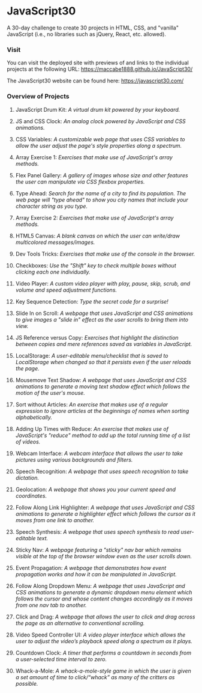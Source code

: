 # JavaScript30
A 30-day challenge to create 30 projects in HTML, CSS, and "vanilla" JavaScript (i.e., no libraries such as jQuery, React, etc. allowed).

### Visit

You can visit the deployed site with previews of and links to the individual projects at the following URL: https://maccabe1888.github.io/JavaScript30/

The JavaScript30 website can be found here:
https://javascript30.com/

### Overview of Projects

1. JavaScript Drum Kit: *A virtual drum kit powered by your keyboard.*

2. JS and CSS Clock: *An analog clock powered by JavaScript and CSS animations.*

3. CSS Variables: *A customizable web page that uses CSS variables to allow the user adjust the page's style properties along a spectrum.*

4. Array Exercise 1: *Exercises that make use of JavaScript's array methods.*

5. Flex Panel Gallery: *A gallery of images whose size and other features the user can manipulate via CSS flexbox properties.*

6. Type Ahead: *Search for the name of a city to find its population. The web page will "type ahead" to show you city names that include your character string as you type.*

7. Array Exercise 2: *Exercises that make use of JavaScript's array methods.*

8. HTML5 Canvas: *A blank canvas on which the user can write/draw multicolored messages/images.*

9. Dev Tools Tricks: *Exercises that make use of the console in the browser.*

10. Checkboxes: *Use the "Shift" key to check multiple boxes without clicking each one individually.*

11. Video Player: *A custom video player with play, pause, skip, scrub, and volume and speed adjustment functions.*

12. Key Sequence Detection: *Type the secret code for a surprise!*

13. Slide In on Scroll: *A webpage that uses JavaScript and CSS animations to give images a "slide in" effect as the user scrolls to bring them into view.*

14. JS Reference versus Copy: *Exercises that highlight the distinction between copies and mere references saved as variables in JavaScript.*

15. LocalStorage: *A user-editable menu/checklist that is saved to LocalStorage when changed so that it persists even if the user reloads the page.*

16. Mousemove Text Shadow: *A webpage that uses JavaScript and CSS animations to generate a moving text shadow effect which follows the motion of the user's mouse.*

17. Sort without Articles: *An exercise that makes use of a regular expression to ignore articles at the beginnings of names when sorting alphabetically.*

18. Adding Up Times with Reduce: *An exercise that makes use of JavaScript's "reduce" method to add up the total running time of a list of videos.*

19. Webcam Interface: *A webcam interface that allows the user to take pictures using various backgrounds and filters.*

20. Speech Recognition: *A webpage that uses speech recognition to take dictation.*

21. Geolocation: *A webpage that shows you your current speed and coordinates.*

22. Follow Along Link Highlighter: *A webpage that uses JavaScript and CSS animations to generate a highlighter effect which follows the cursor as it moves from one link to another.*

23. Speech Synthesis: *A webpage that uses speech synthesis to read user-editable text.*

24. Sticky Nav: *A webpage featuring a "sticky" nav bar which remains visible at the top of the browser window even as the user scrolls down.*

25. Event Propagation: *A webpage that demonstrates how event propagation works and how it can be manipulated in JavaScript.*

26. Follow Along Dropdown Menu: *A webpage that uses JavaScript and CSS animations to generate a dynamic dropdown menu element which follows the cursor and whose content changes accordingly as it moves from one nav tab to another.*

27. Click and Drag: *A webpage that allows the user to click and drag across the page as an alternative to conventional scrolling.*

28. Video Speed Controller UI: *A video player interface which allows the user to adjust the video’s playback speed along a spectrum as it plays.*

29. Countdown Clock: *A timer that performs a countdown in seconds from a user-selected time interval to zero.*

30. Whack-a-Mole: *A whack-a-mole-style game in which the user is given a set amount of time to click/“whack” as many of the critters as possible.*
